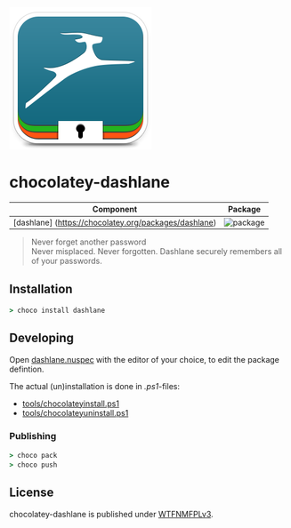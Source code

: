 ![](assets/icon256.png)

# chocolatey-dashlane

| Component                                             | Package                                                      |
|-------------------------------------------------------|--------------------------------------------------------------|
| [dashlane] (https://chocolatey.org/packages/dashlane) | ![package](https://img.shields.io/chocolatey/v/dashlane.svg) |

> Never forget another password  
> Never misplaced. Never forgotten. Dashlane securely remembers all of your passwords.

## Installation

```cmd
> choco install dashlane
```

## Developing

Open [dashlane.nuspec](dashlane.nuspec) with the editor of your choice, to edit the package defintion.

The actual (un)installation is done in *.ps1*-files:

- [tools/chocolateyinstall.ps1](tools/chocolateyinstall.ps1)
- [tools/chocolateyuninstall.ps1](tools/chocolateyuninstall.ps1)

### Publishing

```cmd
> choco pack
> choco push
```

## License

chocolatey-dashlane is published under [WTFNMFPLv3](https://github.com/dittodhole/WTFNMFPLv3).
